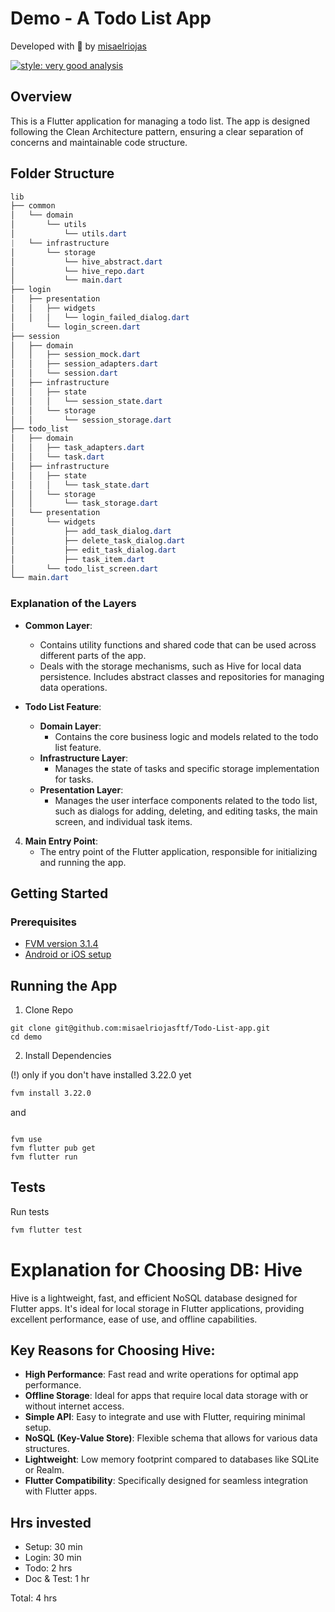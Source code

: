 
# Demo - A Todo List App

Developed with 💙  by [misaelriojas](https://github.com/misaelriojasftf)

 [![style: very good analysis](https://img.shields.io/badge/style-very_good_analysis-B22C89.svg)](https://pub.dev/packages/very_good_analysis)

## Overview

This is a Flutter application for managing a todo list. The app is designed following the Clean Architecture pattern, ensuring a clear separation of concerns and maintainable code structure.

## Folder Structure
```css
lib
├── common
│   └── domain
│       └── utils
│           └── utils.dart
|   └── infrastructure
│       └── storage
│           └── hive_abstract.dart
│           └── hive_repo.dart
│           └── main.dart
├── login
│   ├── presentation
│   │   ├── widgets
│   │   │   └── login_failed_dialog.dart
│       └── login_screen.dart
├── session
│   ├── domain
│   │   ├── session_mock.dart
│   │   ├── session_adapters.dart
│   │   └── session.dart
│   ├── infrastructure
│   │   ├── state
│   │   │   └── session_state.dart
│   │   └── storage
│   │       └── session_storage.dart
├── todo_list
│   ├── domain
│   │   ├── task_adapters.dart
│   │   └── task.dart
│   ├── infrastructure
│   │   ├── state
│   │   │   └── task_state.dart
│   │   └── storage
│   │       └── task_storage.dart
│   └── presentation
│       └── widgets
│           ├── add_task_dialog.dart
│           ├── delete_task_dialog.dart
│           ├── edit_task_dialog.dart
│           ├── task_item.dart
│       └── todo_list_screen.dart
└── main.dart
```


### Explanation of the Layers

- **Common Layer**:
   - Contains utility functions and shared code that can be used across different parts of the app.
  - Deals with the storage mechanisms, such as Hive for local data persistence. Includes abstract classes and repositories for managing data operations.

- **Todo List Feature**:
   - **Domain Layer**:
     - Contains the core business logic and models related to the todo list feature.
   - **Infrastructure Layer**:
     - Manages the state of tasks and specific storage implementation for tasks.
   - **Presentation Layer**:
     - Manages the user interface components related to the todo list, such as dialogs for adding, deleting, and editing tasks, the main screen, and individual task items.

4. **Main Entry Point**:
   - The entry point of the Flutter application, responsible for initializing and running the app.

## Getting Started

### Prerequisites

- [FVM version 3.1.4](https://fvm.app/documentation/getting-started/installation)
- [Android or iOS setup](https://docs.flutter.dev/get-started/install)

## Running the App

1. Clone Repo

```fish
git clone git@github.com:misaelriojasftf/Todo-List-app.git
cd demo
```

2. Install Dependencies

(!) only if you don't have installed 3.22.0 yet

```bash
fvm install 3.22.0  
```

and

```fish

fvm use
fvm flutter pub get 
fvm flutter run 
```

## Tests

Run tests 

```bash
fvm flutter test 
```

# Explanation for Choosing DB: Hive

Hive is a lightweight, fast, and efficient NoSQL database designed for Flutter apps. It's ideal for local storage in Flutter applications, providing excellent performance, ease of use, and offline capabilities.

## Key Reasons for Choosing Hive:
- **High Performance**: Fast read and write operations for optimal app performance.
- **Offline Storage**: Ideal for apps that require local data storage with or without internet access.
- **Simple API**: Easy to integrate and use with Flutter, requiring minimal setup.
- **NoSQL (Key-Value Store)**: Flexible schema that allows for various data structures.
- **Lightweight**: Low memory footprint compared to databases like SQLite or Realm.
- **Flutter Compatibility**: Specifically designed for seamless integration with Flutter apps.

## Hrs invested

- Setup: 30 min
- Login: 30 min 
- Todo: 2 hrs
- Doc & Test: 1 hr

Total: 4 hrs